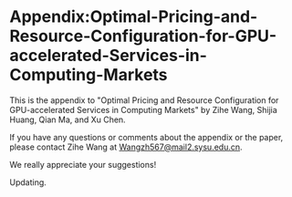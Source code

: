 # Appendix:Optimal-Pricing-and-Resource-Configuration-for-GPU-accelerated-Services-in-Computing-Markets
This is the appendix to "Optimal Pricing and Resource Configuration for GPU-accelerated Services in Computing Markets" by Zihe Wang, Shijia Huang, Qian Ma, and Xu Chen.

If you have any questions or comments about the appendix or the paper, please contact Zihe Wang at Wangzh567@mail2.sysu.edu.cn.

We really appreciate your suggestions!

Updating.

